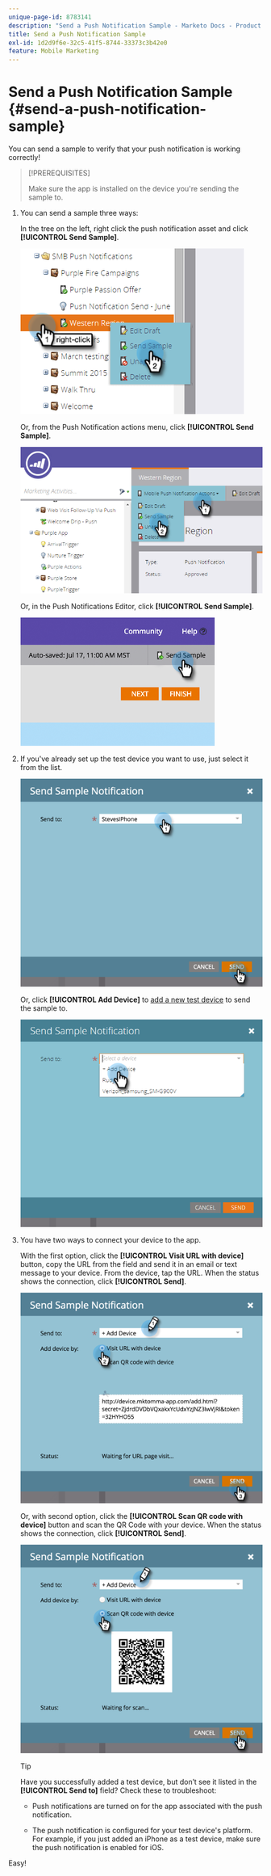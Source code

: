```yaml
---
unique-page-id: 8783141
description: "Send a Push Notification Sample - Marketo Docs - Product Documentation"
title: Send a Push Notification Sample
exl-id: 1d2d9f6e-32c5-41f5-8744-33373c3b42e0
feature: Mobile Marketing
---
```

# Send a Push Notification Sample {#send-a-push-notification-sample}

You can send a sample to verify that your push notification is working correctly!

>[!PREREQUISITES]
>
>Make sure the app is installed on the device you're sending the sample to.

1. You can send a sample three ways:

   In the tree on the left, right click the push notification asset and click **[!UICONTROL Send Sample]**.

   ![](assets/image2015-7-13-11-3a26-3a15.png)

   Or, from the Push Notification actions menu, click **[!UICONTROL Send Sample]**.

   ![](assets/image2015-7-13-11-3a28-3a37.png)

   Or, in the Push Notifications Editor, click **[!UICONTROL Send Sample]**.

   ![](assets/image2015-7-20-13-3a29-3a3.png)

1. If you've already set up the test device you want to use, just select it from the list.

   ![](assets/image2015-7-29-8-3a25-3a17.png)

   Or, click **[!UICONTROL Add Device]** to [add a new test device](/help/marketo/product-docs/mobile-marketing/push-notifications/adding-a-new-test-device.md) to send the sample to.

   ![](assets/image2015-7-13-11-3a34-3a21.png)

1. You have two ways to connect your device to the app.

   With the first option, click the **[!UICONTROL Visit URL with device]** button, copy the URL from the field and send it in an email or text message to your device. From the device, tap the URL. When the status shows the connection, click **[!UICONTROL Send]**.

   ![](assets/image2015-7-29-8-3a29-3a18.png)

   Or, with second option, click the **[!UICONTROL Scan QR code with device]** button and scan the QR Code with your device. When the status shows the connection, click **[!UICONTROL Send]**.

   ![](assets/image2015-7-29-8-3a31-3a20.png)

   >[!TIP]
   >
   >Have you successfully added a test device, but don’t see it listed in the **[!UICONTROL Send to]** field? Check these to troubleshoot:
   >
   >* Push notifications are turned on for the app associated with the push notification.
   >
   >* The push notification is configured for your test device's platform. For example, if you just added an iPhone as a test device, make sure the push notification is enabled for iOS.

Easy!
